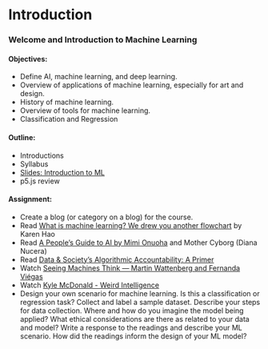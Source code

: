 # Introduction

### Welcome and Introduction to Machine Learning

#### Objectives:
* Define AI, machine learning, and deep learning.
* Overview of applications of machine learning, especially for art and design.
* History of machine learning.
* Overview of tools for machine learning.
* Classification and Regression

#### Outline:
* Introductions
* Syllabus
* [Slides: Introduction to ML](https://docs.google.com/presentation/d/1QgJo12GrB_dMUVZ89SfP4sKzTMmOlD9a8aeoDCo7vag/edit?usp=sharing)
* p5.js review

#### Assignment:
* Create a blog (or category on a blog) for the course.
* Read [What is machine learning? We drew you another flowchart](https://www.technologyreview.com/s/612437/what-is-machine-learning-we-drew-you-another-flowchart/) by Karen Hao
* Read [A People’s Guide to AI by Mimi Onuoha](https://www.alliedmedia.org/files/peoples-guide-ai.pdf) and Mother Cyborg (Diana Nucera)
* Read [Data & Society’s Algorithmic Accountability: A Primer](https://datasociety.net/wp-content/uploads/2018/04/Data_Society_Algorithmic_Accountability_Primer_FINAL-4.pdf)
* Watch [Seeing Machines Think — Martin Wattenberg and Fernanda Viégas](https://youtu.be/ugkfmHBW74Q)
* Watch [Kyle McDonald - Weird Intelligence](https://vimeo.com/304110435)
* Design your own scenario for machine learning. Is this a classification or regression task? Collect and label a sample dataset. Describe your steps for data collection. Where and how do you imagine the model being applied? What ethical considerations are there as related to your data and model? Write a response to the readings and describe your ML scenario. How did the readings inform the design of your ML model?

